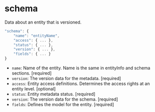 # schema

Data about an entity that is versioned.

```javascript
"schema": {
    "name": "entityName",
    "access": { ... },
    "status": { ... },
    "version": { ... },
    "fields": { ... }
}
```

* `name`: Name of the entity.  Name is the same in entityInfo and schema sections. [required]
* `version`: The version data for the metadata. [required]
* `access`: Entity access definitions. Determines the access rights at an entity level. [optional]
* `status`: Entity metadata status. [required]
* `version`: The version data for the schema. [required]
* `fields`: Defines the model for the entity. [required]

